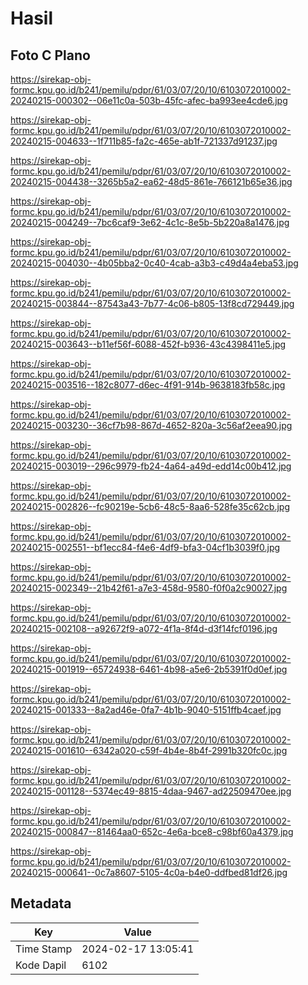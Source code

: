 # Hasil

## Foto C Plano

https://sirekap-obj-formc.kpu.go.id/b241/pemilu/pdpr/61/03/07/20/10/6103072010002-20240215-000302--06e11c0a-503b-45fc-afec-ba993ee4cde6.jpg

https://sirekap-obj-formc.kpu.go.id/b241/pemilu/pdpr/61/03/07/20/10/6103072010002-20240215-004633--1f711b85-fa2c-465e-ab1f-721337d91237.jpg

https://sirekap-obj-formc.kpu.go.id/b241/pemilu/pdpr/61/03/07/20/10/6103072010002-20240215-004438--3265b5a2-ea62-48d5-861e-766121b65e36.jpg

https://sirekap-obj-formc.kpu.go.id/b241/pemilu/pdpr/61/03/07/20/10/6103072010002-20240215-004249--7bc6caf9-3e62-4c1c-8e5b-5b220a8a1476.jpg

https://sirekap-obj-formc.kpu.go.id/b241/pemilu/pdpr/61/03/07/20/10/6103072010002-20240215-004030--4b05bba2-0c40-4cab-a3b3-c49d4a4eba53.jpg

https://sirekap-obj-formc.kpu.go.id/b241/pemilu/pdpr/61/03/07/20/10/6103072010002-20240215-003844--87543a43-7b77-4c06-b805-13f8cd729449.jpg

https://sirekap-obj-formc.kpu.go.id/b241/pemilu/pdpr/61/03/07/20/10/6103072010002-20240215-003643--b11ef56f-6088-452f-b936-43c4398411e5.jpg

https://sirekap-obj-formc.kpu.go.id/b241/pemilu/pdpr/61/03/07/20/10/6103072010002-20240215-003516--182c8077-d6ec-4f91-914b-9638183fb58c.jpg

https://sirekap-obj-formc.kpu.go.id/b241/pemilu/pdpr/61/03/07/20/10/6103072010002-20240215-003230--36cf7b98-867d-4652-820a-3c56af2eea90.jpg

https://sirekap-obj-formc.kpu.go.id/b241/pemilu/pdpr/61/03/07/20/10/6103072010002-20240215-003019--296c9979-fb24-4a64-a49d-edd14c00b412.jpg

https://sirekap-obj-formc.kpu.go.id/b241/pemilu/pdpr/61/03/07/20/10/6103072010002-20240215-002826--fc90219e-5cb6-48c5-8aa6-528fe35c62cb.jpg

https://sirekap-obj-formc.kpu.go.id/b241/pemilu/pdpr/61/03/07/20/10/6103072010002-20240215-002551--bf1ecc84-f4e6-4df9-bfa3-04cf1b3039f0.jpg

https://sirekap-obj-formc.kpu.go.id/b241/pemilu/pdpr/61/03/07/20/10/6103072010002-20240215-002349--21b42f61-a7e3-458d-9580-f0f0a2c90027.jpg

https://sirekap-obj-formc.kpu.go.id/b241/pemilu/pdpr/61/03/07/20/10/6103072010002-20240215-002108--a92672f9-a072-4f1a-8f4d-d3f14fcf0196.jpg

https://sirekap-obj-formc.kpu.go.id/b241/pemilu/pdpr/61/03/07/20/10/6103072010002-20240215-001919--65724938-6461-4b98-a5e6-2b5391f0d0ef.jpg

https://sirekap-obj-formc.kpu.go.id/b241/pemilu/pdpr/61/03/07/20/10/6103072010002-20240215-001333--8a2ad46e-0fa7-4b1b-9040-5151ffb4caef.jpg

https://sirekap-obj-formc.kpu.go.id/b241/pemilu/pdpr/61/03/07/20/10/6103072010002-20240215-001610--6342a020-c59f-4b4e-8b4f-2991b320fc0c.jpg

https://sirekap-obj-formc.kpu.go.id/b241/pemilu/pdpr/61/03/07/20/10/6103072010002-20240215-001128--5374ec49-8815-4daa-9467-ad22509470ee.jpg

https://sirekap-obj-formc.kpu.go.id/b241/pemilu/pdpr/61/03/07/20/10/6103072010002-20240215-000847--81464aa0-652c-4e6a-bce8-c98bf60a4379.jpg

https://sirekap-obj-formc.kpu.go.id/b241/pemilu/pdpr/61/03/07/20/10/6103072010002-20240215-000641--0c7a8607-5105-4c0a-b4e0-ddfbed81df26.jpg


## Metadata

| Key        | Value               |
| ---------- | ------------------- |
| Time Stamp | 2024-02-17 13:05:41 |
| Kode Dapil | 6102                |



